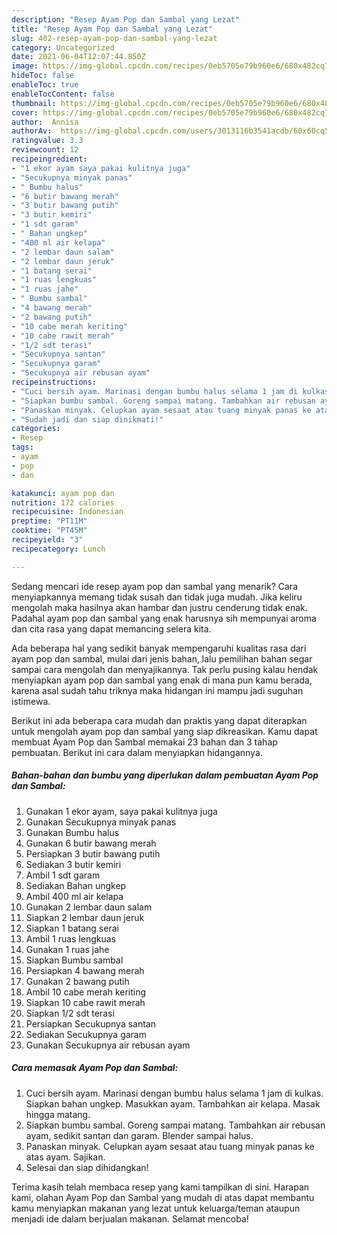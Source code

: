 ```yaml
---
description: "Resep Ayam Pop dan Sambal yang Lezat"
title: "Resep Ayam Pop dan Sambal yang Lezat"
slug: 402-resep-ayam-pop-dan-sambal-yang-lezat
category: Uncategorized
date: 2021-06-04T12:07:44.850Z
image: https://img-global.cpcdn.com/recipes/0eb5705e79b960e6/680x482cq70/ayam-pop-dan-sambal-foto-resep-utama.jpg
hideToc: false
enableToc: true
enableTocContent: false
thumbnail: https://img-global.cpcdn.com/recipes/0eb5705e79b960e6/680x482cq70/ayam-pop-dan-sambal-foto-resep-utama.jpg
cover: https://img-global.cpcdn.com/recipes/0eb5705e79b960e6/680x482cq70/ayam-pop-dan-sambal-foto-resep-utama.jpg
author:  Annisa
authorAv:  https://img-global.cpcdn.com/users/3013116b3541acdb/60x60cq50/avatar.jpg
ratingvalue: 3.3
reviewcount: 12
recipeingredient:
- "1 ekor ayam saya pakai kulitnya juga"
- "Secukupnya minyak panas"
- " Bumbu halus"
- "6 butir bawang merah"
- "3 butir bawang putih"
- "3 butir kemiri"
- "1 sdt garam"
- " Bahan ungkep"
- "400 ml air kelapa"
- "2 lembar daun salam"
- "2 lembar daun jeruk"
- "1 batang serai"
- "1 ruas lengkuas"
- "1 ruas jahe"
- " Bumbu sambal"
- "4 bawang merah"
- "2 bawang putih"
- "10 cabe merah keriting"
- "10 cabe rawit merah"
- "1/2 sdt terasi"
- "Secukupnya santan"
- "Secukupnya garam"
- "Secukupnya air rebusan ayam"
recipeinstructions:
- "Cuci bersih ayam. Marinasi dengan bumbu halus selama 1 jam di kulkas. Siapkan bahan ungkep. Masukkan ayam. Tambahkan air kelapa. Masak hingga matang."
- "Siapkan bumbu sambal. Goreng sampai matang. Tambahkan air rebusan ayam, sedikit santan dan garam. Blender sampai halus."
- "Panaskan minyak. Celupkan ayam sesaat atau tuang minyak panas ke atas ayam. Sajikan."
- "Sudah jadi dan siap dinikmati!"
categories:
- Resep
tags:
- ayam
- pop
- dan

katakunci: ayam pop dan 
nutrition: 172 calories
recipecuisine: Indonesian
preptime: "PT11M"
cooktime: "PT45M"
recipeyield: "3"
recipecategory: Lunch

---
```



Sedang mencari ide resep ayam pop dan sambal yang menarik? Cara menyiapkannya memang tidak susah dan tidak juga mudah. Jika keliru mengolah maka hasilnya akan hambar dan justru cenderung tidak enak. Padahal ayam pop dan sambal yang enak harusnya sih mempunyai aroma dan cita rasa yang dapat memancing selera kita.




Ada beberapa hal yang sedikit banyak mempengaruhi kualitas rasa dari ayam pop dan sambal, mulai dari jenis bahan, lalu pemilihan bahan segar sampai cara mengolah dan menyajikannya. Tak perlu pusing kalau hendak menyiapkan ayam pop dan sambal yang enak di mana pun kamu berada, karena asal sudah tahu triknya maka hidangan ini mampu jadi suguhan istimewa.


Berikut ini ada beberapa cara mudah dan praktis yang dapat diterapkan untuk mengolah ayam pop dan sambal yang siap dikreasikan. Kamu dapat membuat Ayam Pop dan Sambal memakai 23 bahan dan 3 tahap pembuatan. Berikut ini cara dalam menyiapkan hidangannya.

<!--inarticleads1-->

##### Bahan-bahan dan bumbu yang diperlukan dalam pembuatan Ayam Pop dan Sambal:

1. Gunakan 1 ekor ayam, saya pakai kulitnya juga
1. Gunakan Secukupnya minyak panas
1. Gunakan  Bumbu halus
1. Gunakan 6 butir bawang merah
1. Persiapkan 3 butir bawang putih
1. Sediakan 3 butir kemiri
1. Ambil 1 sdt garam
1. Sediakan  Bahan ungkep
1. Ambil 400 ml air kelapa
1. Gunakan 2 lembar daun salam
1. Siapkan 2 lembar daun jeruk
1. Siapkan 1 batang serai
1. Ambil 1 ruas lengkuas
1. Gunakan 1 ruas jahe
1. Siapkan  Bumbu sambal
1. Persiapkan 4 bawang merah
1. Gunakan 2 bawang putih
1. Ambil 10 cabe merah keriting
1. Siapkan 10 cabe rawit merah
1. Siapkan 1/2 sdt terasi
1. Persiapkan Secukupnya santan
1. Sediakan Secukupnya garam
1. Gunakan Secukupnya air rebusan ayam




<!--inarticleads2-->

##### Cara memasak Ayam Pop dan Sambal:

1. Cuci bersih ayam. Marinasi dengan bumbu halus selama 1 jam di kulkas. Siapkan bahan ungkep. Masukkan ayam. Tambahkan air kelapa. Masak hingga matang.
1. Siapkan bumbu sambal. Goreng sampai matang. Tambahkan air rebusan ayam, sedikit santan dan garam. Blender sampai halus.
1. Panaskan minyak. Celupkan ayam sesaat atau tuang minyak panas ke atas ayam. Sajikan.
1. Selesai dan siap dihidangkan!



Terima kasih telah membaca resep yang kami tampilkan di sini. Harapan kami, olahan Ayam Pop dan Sambal yang mudah di atas dapat membantu kamu menyiapkan makanan yang lezat untuk keluarga/teman ataupun menjadi ide dalam berjualan makanan. Selamat mencoba!

